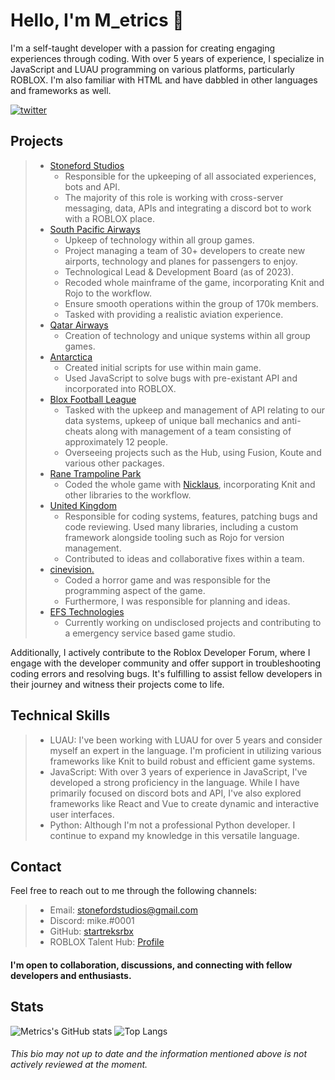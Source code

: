 # Hello, I'm M_etrics 👋

I'm a self-taught developer with a passion for creating engaging experiences through coding. With over 5 years of experience, I specialize in JavaScript and LUAU programming on various platforms, particularly ROBLOX. I'm also familiar with HTML and have dabbled in other languages and frameworks as well.

[![twitter](https://img.shields.io/badge/twitter-1DA1F2?style=for-the-badge&logo=twitter&logoColor=white)](https://twitter.com/m_etrics)


## Projects

> - [Stoneford Studios](mailto:stonefordstudios@gmail.com)
>   - Responsible for the upkeeping of all associated experiences, bots and API.
>   - The majority of this role is working with cross-server messaging, data, APIs and integrating a discord bot to work with a ROBLOX place.
> - [South Pacific Airways](https://discord.gg/southpacific)
>   - Upkeep of technology within all group games.
>   - Project managing a team of 30+ developers to create new airports, technology and planes for passengers to enjoy.
>   - Technological Lead & Development Board (as of 2023).
>   - Recoded whole mainframe of the game, incorporating Knit and Rojo to the workflow.
>   - Ensure smooth operations within the group of 170k members.
>   - Tasked with providing a realistic aviation experience.
> - [Qatar Airways](https://discord.gg/qataraw)
>   - Creation of technology and unique systems within all group games.
> - [Antarctica](https://discord.gg/aXWPXUUM9z)
>   - Created initial scripts for use within main game.
>   - Used JavaScript to solve bugs with pre-existant API and incorporated into ROBLOX.
> - [Blox Football League](mailto:stonefordstudios@gmail.com)
>   - Tasked with the upkeep and management of API relating to our data systems, upkeep of unique ball mechanics and anti-cheats along with management of a team consisting of approximately 12 people.
>   - Overseeing projects such as the Hub, using Fusion, Koute and various other packages.
> - [Rane Trampoline Park](https://www.roblox.com/groups/16192334/Rane-Trampoline-Park)
>   - Coded the whole game with [Nicklaus](https://github.com/Nicklaus-s), incorporating Knit and other libraries to the workflow.
> - [United Kingdom](https://www.roblox.com/groups/541807/UK-United-Kingdom#!/about)
>   - Responsible for coding systems, features, patching bugs and code reviewing. Used many libraries, including a custom framework alongside tooling such as Rojo for version management.
>   - Contributed to ideas and collaborative fixes within a team. 
> - [cinevision.](https://www.roblox.com/groups/15338355/cinevision#!/about)
>   - Coded a horror game and was responsible for the programming aspect of the game.
>   - Furthermore, I was responsible for planning and ideas.
> - [EFS Technologies](https://www.roblox.com/groups/11123044/EFS-Technology#!/about)
>   - Currently working on undisclosed projects and contributing to a emergency service based game studio.

Additionally, I actively contribute to the Roblox Developer Forum, where I engage with the developer community and offer support in troubleshooting coding errors and resolving bugs. It's fulfilling to assist fellow developers in their journey and witness their projects come to life.

## Technical Skills

> - LUAU: I've been working with LUAU for over 5 years and consider myself an expert in the language. I'm proficient in utilizing various frameworks like Knit to build robust and efficient game systems.
> - JavaScript: With over 3 years of experience in JavaScript, I've developed a strong proficiency in the language. While I have primarily focused on discord bots and API, I've also explored frameworks like React and Vue to create dynamic and interactive user interfaces.
> - Python: Although I'm not a professional Python developer. I continue to expand my knowledge in this versatile language.

## Contact

Feel free to reach out to me through the following channels:

> - Email: stonefordstudios@gmail.com
> - Discord: mike.#0001
> - GitHub: [startreksrbx](https://github.com/startreksrbx)
> - ROBLOX Talent Hub: [Profile](https://talent.roblox.com/creators/1614394440)

#### I'm open to collaboration, discussions, and connecting with fellow developers and enthusiasts. 

## Stats
![Metrics's GitHub stats](https://github-readme-stats-nu-taupe.vercel.app/api?username=metricsrbx&show_icons=true&include_all_commits=true&theme=transparent&show=stars,commits,prs&hide_rank=true)
 ![Top Langs](https://github-readme-stats-nu-taupe.vercel.app/api/top-langs/?username=metricsrbx&layout=donut)

 ###### This bio may not up to date and the information mentioned above is not actively reviewed at the moment.

